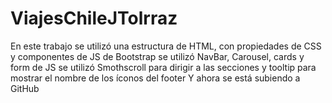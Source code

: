 # ViajesChileJTolrraz
En este trabajo se utilizó una estructura de HTML, con propiedades de CSS y componentes de JS
de Bootstrap se utilizó NavBar, Carousel, cards y form
de JS se utilizó Smothscroll para dirigir a las secciones y tooltip para mostrar el nombre de los íconos del footer
Y ahora se está subiendo a GitHub